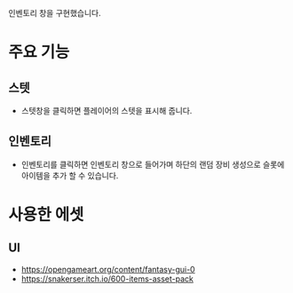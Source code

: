 인벤토리 창을 구현했습니다.

# 주요 기능
## 스텟
- 스텟창을 클릭하면 플레이어의 스텟을 표시해 줍니다.
## 인벤토리
- 인벤토리를 클릭하면 인벤토리 창으로 들어가며 하단의 랜덤 장비 생성으로
  슬롯에 아이템을 추가 할 수 있습니다.

# 사용한 에셋
## UI
- https://opengameart.org/content/fantasy-gui-0
- https://snakerser.itch.io/600-items-asset-pack
